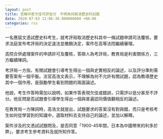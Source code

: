 ```yaml
---
layout: post
title: 官稱作答欠佳可評低分　不明為何取消歷史科試題
date: 2020-07-03 12:06:30.000000000 +08:00
categories: rss
---
```


一名應屆文憑試歷史科考生，就考評局取消歷史科其中一條試題申請司法覆核，要求法庭宣布考評局的決定違法並撤銷決定，案件在高等法院繼續審理。

高院合併處理案件的申請許可及覆核，答辯人為考評局，教育局是利害關係方，三方繼續陳詞。

考評局一方指，有關試題會引導考生得出一個與史實相反的論述，以及評分準則需要答案有一個平衡。法官高浩文表示，不理解為何不允許有關試題，認為教導歷史其中一個作用，是鼓勵學生看到問題的兩面論述。

他說，考生作答時需加以說明，如果作答表現欠佳或錯誤，只需評以低分甚至不評分。他反問是否試題會引導學生得出一個與普遍認同價值觀相反的論述。

在教育局一方陳詞時，高浩文就提出，試題要求的答案沒有對與錯，而只是考核考生如何從學習到的知識中，選取材料去支持自己的論述，並加以解釋。

案件涉及的文憑試試題問及，是否同意「1900-45年間，日本為中國帶來的利多於弊」，要求考生參考資料及就所知作答。
